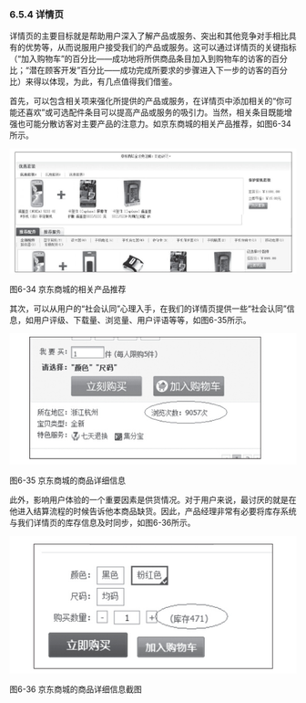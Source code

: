 ### 6.5.4 详情页

详情页的主要目标就是帮助用户深入了解产品或服务、突出和其他竞争对手相比具有的优势等，从而说服用户接受我们的产品或服务。这可以通过详情页的关键指标（“加入购物车”的百分比——成功地将所供商品条目加入到购物车的访客的百分比；“潜在顾客开发”百分比——成功完成所要求的步骤进入下一步的访客的百分比）来得以体现，为此，有几点值得我们借鉴。

首先，可以包含相关项来强化所提供的产品或服务，在详情页中添加相关的“你可能还喜欢”或可选配件条目可以提高产品或服务的吸引力。当然，相关条目既能增强也可能分散访客对主要产品的注意力。如京东商城的相关产品推荐，如图6-34所示。

![](images/image01514.jpeg)

图6-34 京东商城的相关产品推荐

其次，可以从用户的“社会认同”心理入手，在我们的详情页提供一些“社会认同”信息，如用户评级、下载量、浏览量、用户评语等等，如图6-35所示。

![](images/image01515.jpeg)

图6-35 京东商城的商品详细信息

此外，影响用户体验的一个重要因素是供货情况。对于用户来说，最讨厌的就是在他进入结算流程的时候告诉他本商品缺货。因此，产品经理非常有必要将库存系统与我们详情页的库存信息及时同步，如图6-36所示。

![](images/image01516.jpeg)

图6-36 京东商城的商品详细信息截图
